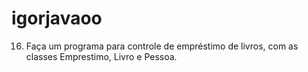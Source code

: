 # igorjavaoo

16) Faça um programa para controle de empréstimo de livros, com as classes Emprestimo, Livro e Pessoa.
